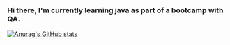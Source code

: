 ### Hi there, I'm currently learning java as part of a bootcamp with QA.
[![Anurag's GitHub stats](https://github-readme-stats.vercel.app/api?username=Sinzdri)](https://github.com/anuraghazra/github-readme-stats)


<!--
**Sinzdri/Sinzdri** is a ✨ _special_ ✨ repository because its `README.md` (this file) appears on your GitHub profile.

Here are some ideas to get you started:

- 🔭 I’m currently working on ...
- 🌱 I’m currently learning ...
- 👯 I’m looking to collaborate on ...
- 🤔 I’m looking for help with ...
- 💬 Ask me about ...
- 📫 How to reach me: ...
- 😄 Pronouns: ...
- ⚡ Fun fact: ...
-->
